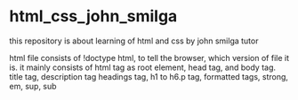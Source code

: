 # html_css_john_smilga

this repository is about learning of html and css by john smilga tutor

html file consists of !doctype html, to tell the browser, which version of file it is.
it mainly consists of html tag as root element, head tag, and body tag. title tag, description tag
headings tag, h1 to h6.p tag, formatted tags, strong, em, sup, sub
